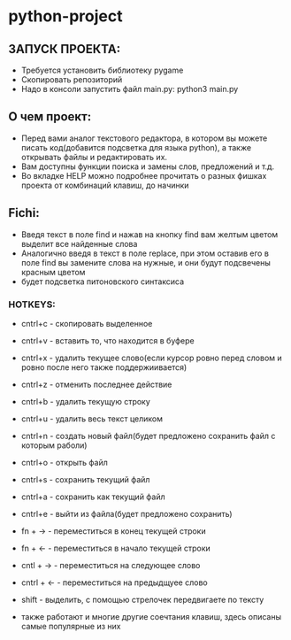 # python-project
## ЗАПУСК ПРОЕКТА:
+ Требуется установить библиотеку pygame
+ Скопировать репозиторий
+ Надо в консоли запустить файл main.py: python3 main.py

## О чем проект:
+ Перед вами аналог текстового редактора, в котором вы можете писать код(добавится подсветка для языка python), а также открывать файлы и редактировать их.
+ Вам доступны функции поиска и замены слов, предложений и т.д.
+ Во вкладке HELP можно подробнее прочитать о разных фишках проекта от комбинаций клавиш, до начинки

## Fichi:
+ Введя текст в поле find и нажав на кнопку find вам желтым цветом выделит все найденные слова
+ Аналогично введя в текст в поле replace, при этом оставив его в поле find вы замените слова на нужные, и они будут подсвечены красным цветом
+ будет подсветка питоновского синтаксиса

### HOTKEYS:
+ cntrl+c - скопировать выделенное
+ cntrl+v - вставить то, что находится в буфере
+ cntrl+x - удалить текущее слово(если курсор ровно перед словом и ровно после него также поддержиивается)
+ cntrl+z - отменить последнее действие
+ cntrl+b - удалить текущую строку
+ cntrl+u - удалить весь текст целиком

+ cntrl+n - создать новый файл(будет предложено сохранить файл с которым раболи)
+ cntrl+o - открыть файл
+ cntrl+s - сохранить текущий файл
+ cntrl+a - сохранить как текущий файл
+ cntrl+e - выйти из файла(будет предложено сохранить)

+ fn + -> - переместиться в конец текущей строки
+ fn + <- - переместиться в начало текущей строки
+ сntl + -> - переместиться на следующее слово
+ cntrl + <- - переместиться на предыдщуее слово

+ shift - выделить, с помощью стрелочек передвигаете по тексту

+ также работают и многие другие соечтания клавиш, здесь описаны самые популярные из них